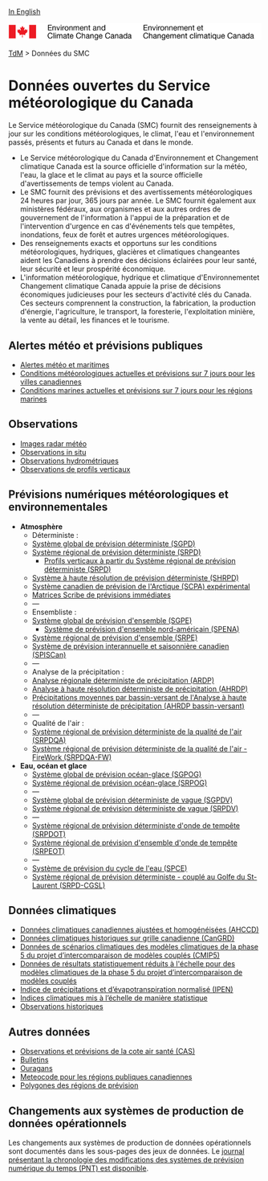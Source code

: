 [In English](readme_en.md)

![ECCC logo](../img_eccc-logo.png)

[TdM](../readme_fr.md) > Données du SMC


# Données ouvertes du Service météorologique du Canada 

Le Service météorologique du Canada (SMC) fournit des renseignements à jour sur les conditions météorologiques, le climat, l'eau et l'environnement passés, présents et futurs au Canada et dans le monde.

* Le Service météorologique du Canada d'Environnement et Changement climatique  Canada est la source officielle d'information sur la météo, l'eau, la glace et le climat au pays et la source officielle d'avertissements de temps violent au Canada.
* Le SMC fournit des prévisions et des avertissements météorologiques 24 heures par jour, 365 jours par année. Le SMC fournit également aux ministères fédéraux, aux organismes et aux autres ordres de gouvernement de l'information à l'appui de la préparation et de l'intervention d'urgence en cas d'événements tels que tempêtes, inondations, feux de forêt et autres urgences météorologiques.
* Des renseignements exacts et opportuns sur les conditions météorologiques, hydriques, glacières et climatiques changeantes aident les Canadiens à prendre des décisions éclairées pour leur santé, leur sécurité et leur prospérité économique.
* L'information météorologique, hydrique et climatique d'Environnementet Changement climatique Canada appuie la prise de décisions économiques judicieuses pour les secteurs d'activité clés du Canada. Ces secteurs comprennent la construction, la fabrication, la production d'énergie, l'agriculture, le transport, la foresterie, l'exploitation minière, la vente au détail, les finances et le tourisme.

## Alertes météo et prévisions publiques

* [Alertes météo et maritimes](alerts/readme_alerts_fr.md)
* [Conditions météorologiques actuelles et prévisions sur 7 jours pour les villes canadiennes](citypage-weather/readme_citypageweather_fr.md)
* [Conditions marines actuelles et prévisions sur 7 jours pour les régions marines](marine-weather/readme_marine-weather_fr.md)

## Observations 

* [Images radar météo](obs_radar/readme_radar_fr.md)
* [Observations in situ](obs_station/readme_obs_insitu_fr.md)
* [Observations hydrométriques](obs_hydrometric/readme_hydrometric_fr.md)
* [Observations de profils verticaux](vertical-profiles/readme_vertical-profiles-obs_fr.md)

## Prévisions numériques météorologiques et environnementales

* **Atmosphère**
    * Déterministe :
    * [Système global de prévision déterministe (SGPD)](nwp_gdps/readme_gdps_fr.md)
    * [Système régional de prévision déterministe (SRPD)](nwp_rdps/readme_rdps_fr.md)
        * [Profils verticaux à partir du Système régional de prévision déterministe (SRPD)](vertical-profiles/readme_vertical-profiles-nwp_fr.md)
    * [Système à haute résolution de prévision déterministe (SHRPD)](nwp_hrdps/readme_hrdps_fr.md)
    * [Système canadien de prévision de l'Arctique (SCPA) expérimental](nwp_caps/readme_caps_fr.md)
    * [Matrices Scribe de prévisions immédiates](nwp_nowcasting/readme_nowcasting_fr.md)
    * —
    * Ensembliste :
    * [Système global de prévision d'ensemble (SGPE)](nwp_geps/readme_geps_fr.md)
        * [Système de prévision d'ensemble nord-américain (SPENA)](nwp_naefs/readme_naefs_fr.md)
    * [Système régional de prévision d'ensemble (SRPE)](nwp_reps/readme_reps_fr.md)
    * [Système de prévision interannuelle et saisonnière canadien (SPISCan)](nwp_cansips/readme_cansips_fr.md)
    * —
    * Analyse de la précipitation :
    * [Analyse régionale déterministe de précipitation (ARDP)](nwp_rdpa/readme_rdpa_fr.md)
    * [Analyse à haute résolution déterministe de précipitation (AHRDP)](nwp_hrdpa/readme_hrdpa_fr.md)
    * [Précipitations moyennes par bassin-versant de l'Analyse à haute résolution déterministe de précipitation (AHRDP bassin-versant)](nwp_hrdpa-watershed/readme_hrdpa-watershed_fr.md)
    * —
    * Qualité de l'air :
    * [Système régional de prévision déterministe de la qualité de l'air (SRPDQA)](nwp_raqdps/readme_raqdps_fr.md)
    * [Système régional de prévision déterministe de la qualité de l'air - FireWork (SRPDQA-FW)](nwp_raqdps-fw/readme_raqdps-fw_fr.md)
* **Eau, océan et glace**
    * [Système global de prévision océan-glace (SGPOG)](nwp_giops/readme_giops_fr.md)
    * [Système régional de prévision océan-glace (SRPOG)](nwp_riops/readme_riops_fr.md)
    * —
    * [Système global de prévision déterministe de vague (SGPDV)](nwp_gdwps/readme_gdwps_fr.md)
    * [Système régional de prévision déterministe de vague (SRPDV)](nwp_rdwps/readme_rdwps_fr.md)
    * —
    * [Système régional de prévision déterministe d'onde de tempête (SRPDOT)](nwp_rdsps/readme_rdsps_fr.md)
    * [Système régional de prévision d'ensemble d'onde de tempête (SRPEOT)](nwp_resps/readme_resps_fr.md)
    * —
    * [Système de prévision du cycle de l'eau (SPCE)](nwp_wcps/readme_wcps_fr.md)
    * [Système régional de prévision déterministe - couplé au Golfe du St-Laurent (SRPD-CGSL)](nwp_rdps-cgsl/readme_rdps-cgsl_fr.md)

## Données climatiques

* [Données climatiques canadiennes ajustées et homogénéisées (AHCCD)](climate_ahccd/readme_ahccd_fr.md)
* [Données climatiques historiques sur grille canadienne (CanGRD)](climate_cangrd/readme_cangrd_fr.md)
* [Données de scénarios climatiques des modèles climatiques de la phase 5 du projet d’intercomparaison de modèles couplés (CMIP5)](climate_cmip5/readme_cmip5_fr.md)
* [Données de résultats statistiquement réduits à l'échelle pour des modèles climatiques de la phase 5 du projet d’intercomparaison de modèles couplés](climate_dcs/readme_dcs_fr.md)
* [Indice de précipitations et d’évapotranspiration normalisé (IPEN)](climate_spei/readme_spei_fr.md)
* [Indices climatiques mis à l’échelle de manière statistique](climate_indices/readme_climateindices_fr.md)
* [Observations historiques](climate_obs/readme_climateobs_fr.md)

## Autres données

* [Observations et prévisions de la cote air santé (CAS)](aqhi/readme_aqhi_fr.md)
* [Bulletins](bulletins/readme_bulletins_fr.md)
* [Ouragans](hurricanes/readme_hurricanes_fr.md)
* [Meteocode pour les régions publiques canadiennes](meteocode/readme_meteocode_fr.md)
* [Polygones des régions de prévision](https://dd.meteo.gc.ca/meteocode/geodata/)

## Changements aux systèmes de production de données opérationnels

Les changements aux systèmes de production de données opérationnels sont documentés dans les sous-pages des jeux de données. Le [journal présentant la chronologie des modifications des systèmes de prévision numérique du temps (PNT) est disponible](changelog_nwp_fr.md).
